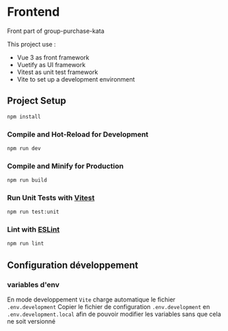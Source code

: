 # Frontend

Front part of group-purchase-kata

This project use :
* Vue 3 as front framework
* Vuetify as UI framework
* Vitest as unit test framework
* Vite to set up a development environment

## Project Setup

```sh
npm install
```

### Compile and Hot-Reload for Development

```sh
npm run dev
```

### Compile and Minify for Production

```sh
npm run build
```

### Run Unit Tests with [Vitest](https://vitest.dev/)

```sh
npm run test:unit
```

### Lint with [ESLint](https://eslint.org/)

```sh
npm run lint
```


## Configuration développement

### variables d'env

En mode developpement ```Vite``` charge automatique le fichier ```.env.development```
Copier le fichier de configuration ```.env.development``` en ```.env.development.local```
afin de pouvoir modifier les variables sans que cela ne soit versionné